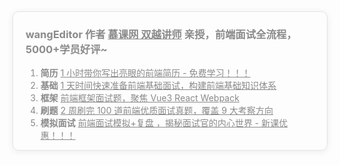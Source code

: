 <div
  style="opacity: 0.5; transition: opacity 0.5s; border: 1px solid #ccc; padding: 0 20px; border-radius: 10px; box-shadow: 0 2px 10px #0000001f;"
  onmouseover="this.style.opacity = '1.0';"
  onmouseout="this.style.opacity = '0.5';"
>

### wangEditor 作者 [慕课网 双越讲师](https://www.imooc.com/t/4427201) 亲授，前端面试全流程，5000+学员好评~

1. **简历** [1 小时带你写出亮眼的前端简历 - 免费学习！！！](https://www.imooc.com/learn/1329)
2. **基础** [1 天时间快速准备前端基础面试，构建前端基础知识体系](https://coding.imooc.com/class/400.html)
3. **框架** [前端框架面试题，聚焦 Vue3 React Webpack](https://coding.imooc.com/class/419.html)
4. **刷题** [2 周刷完 100 道前端优质面试真题，覆盖 9 大考察方向](https://coding.imooc.com/class/562.html)
5. **模拟面试** [前端面试模拟+复盘 ，揭秘面试官的内心世界 - 新课优惠！！！](https://coding.imooc.com/class/596.html)
</div>
